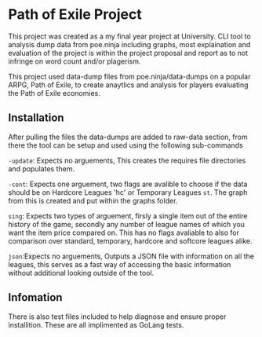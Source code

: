 # Path of Exile Project
This project was created as a my final year project at University.
CLI tool to analysis dump data from poe.ninja including graphs, most explaination and evaluation of the project is within the project proposal and report as to not infringe on word count and/or plagerism.

This project used data-dump files from poe.ninja/data-dumps on a popular ARPG, Path of Exile, to create anaytlics and analysis for players evaluating the Path of Exile economies.

## Installation

After pulling the files the data-dumps are added to raw-data section, from there the tool can be setup and used using the following sub-commands

`-update`: Expects no arguements, This creates the requires file directories and populates them.

`-cont`: Expects one arguement, two flags are avalible to choose if the data should be on Hardcore Leagues 'hc' or Temporary Leagues `st`.
The graph from this is created and put within the graphs folder.

`sing`: Expects two types of arguement, firsly a single item out of the entire history of the game, secondly any number of league names of which you want the item price compared on. This has no flags avaliable to also for comparison over standard, temporary, hardcore and softcore leagues alike.

`json`:Expects no arguements, Outputs a JSON file with information on all the leagues, this serves as a fast way of accessing the basic information without additional looking outside of the tool.

## Infomation

There is also test files included to help diagnose and ensure proper installition. These are all implimented as GoLang tests.
